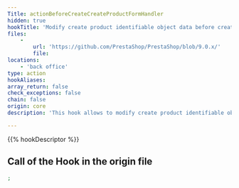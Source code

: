 ```yaml
---
Title: actionBeforeCreateCreateProductFormHandler
hidden: true
hookTitle: 'Modify create product identifiable object data before creating it'
files:
    -
        url: 'https://github.com/PrestaShop/PrestaShop/blob/9.0.x/'
        file: 
locations:
    - 'back office'
type: action
hookAliases: 
array_return: false
check_exceptions: false
chain: false
origin: core
description: 'This hook allows to modify create product identifiable object forms data before it was created'

---
```


{{% hookDescriptor %}}

## Call of the Hook in the origin file

```php
;
```
